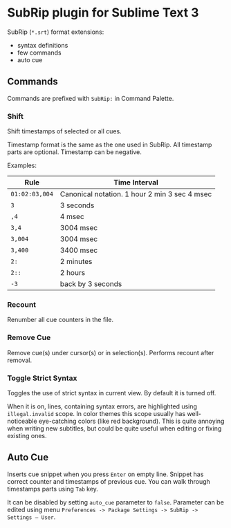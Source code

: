 # SubRip plugin for Sublime Text 3

SubRip (`*.srt`) format extensions:
- syntax definitions
- few commands
- auto cue

## Commands

Commands are prefixed with `SubRip:` in Command Palette.

### Shift

Shift timestamps of selected or all cues.

Timestamp format is the same as the one used in SubRip. All timestamp parts are optional. Timestamp can be negative.

Examples:

Rule | Time Interval
------------ | -------------
`01:02:03,004` | Canonical notation. 1 hour 2 min 3 sec 4 msec
`3` | 3 seconds
`,4` | 4 msec
`3,4` | 3004 msec
`3,004` | 3004 msec
`3,400` | 3400 msec
`2:` | 2 minutes
`2::` | 2 hours
`-3` | back by 3 seconds

### Recount

Renumber all cue counters in the file.

### Remove Cue

Remove cue(s) under cursor(s) or in selection(s). Performs recount after removal.

### Toggle Strict Syntax

Toggles the use of strict syntax in current view. By default it is turned off.

When it is on, lines, containing syntax errors, are highlighted using `illegal.invalid` scope. In color themes this scope usually has well-noticeable eye-catching colors (like red background). This is quite annoying when writing new subtitles, but could be quite useful when editing or fixing existing ones.

## Auto Cue

Inserts cue snippet when you press `Enter` on empty line. Snippet has correct counter and timestamps of previous cue. You can walk through timestamps parts using `Tab` key.

It can be disabled by setting `auto_cue` parameter to `false`. Parameter can be edited using menu `Preferences -> Package Settings -> SubRip -> Settings — User`.
